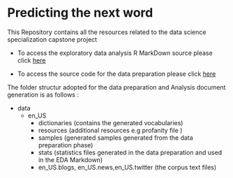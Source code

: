 # Predicting the next word

This Repository contains all the resources related to the data science specialization capstone project 

- To access the exploratory data analysis R MarkDown source please click [here](https://github.com/moufkir/datasciencejhu_capstone/blob/master/capstone_v1.5.RMD)

- To access the source code for the data preparation please click [here](https://github.com/moufkir/datasciencejhu_capstone/blob/master/data_preparation.R)

The folder structur adopted for the data preparation and Analysis document generation is as follows :

 - data
     - en_US
         - dictionaries (contains the generated vocabularies)
         - resources (additional resources e.g profanity file )
         - samples (generated samples generated from the data preparation phase)
         - stats (statistics files generated in the data preparation and used in the EDA Markdown)
         - en_US.blogs, en_US.news,en_US.twitter (the corpus text files)  
     
     
         